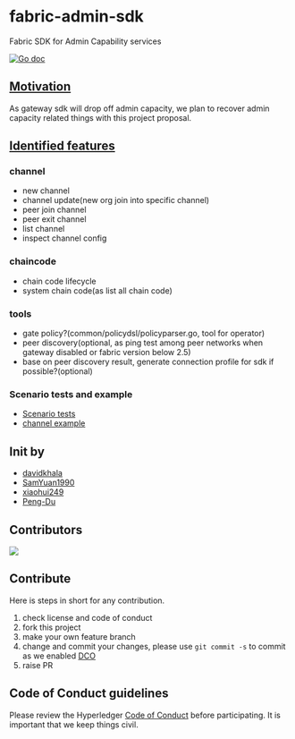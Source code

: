 # fabric-admin-sdk
Fabric SDK for Admin Capability services 

[![Go doc](https://img.shields.io/badge/go.dev-reference-brightgreen?logo=go&logoColor=white&style=flat)](https://pkg.go.dev/github.com/hyperledger/fabric-admin-sdk)

## [Motivation](https://github.com/hyperledger/fabric-rfcs/pull/55)
As gateway sdk will drop off admin capacity, we plan to recover admin capacity related things with this project proposal.

## [Identified features](https://github.com/Hyperledger-TWGC/fabric-admin-sdk/issues/15)

### channel
- new channel
- channel update(new org join into specific channel)
- peer join channel
- peer exit channel
- list channel 
- inspect channel config

### chaincode
- chain code lifecycle
- system chain code(as list all chain code)

### tools
- gate policy?(common/policydsl/policyparser.go, tool for operator)
- peer discovery(optional, as ping test among peer networks when gateway disabled or fabric version below 2.5)
- base on peer discovery result, generate connection profile for sdk if possible?(optional)

### Scenario tests and example
- [Scenario tests](./test/e2e_test.go)
- [channel example](./pkg/chaincode/example_test.go)

## Init by 
- [davidkhala](https://github.com/davidkhala)
- [SamYuan1990](https://github.com/SamYuan1990)
- [xiaohui249](https://github.com/xiaohui249)
- [Peng-Du](https://github.com/Peng-Du)

## Contributors
<a href="https://github.com/Hyperledger/fabric-admin-sdk/graphs/contributors">
  <img src="https://contributors-img.web.app/image?repo=Hyperledger/fabric-admin-sdk" />
</a>

## Contribute
Here is steps in short for any contribution. 
1. check license and code of conduct
1. fork this project
1. make your own feature branch
1. change and commit your changes, please use `git commit -s` to commit as we enabled [DCO](https://probot.github.io/apps/dco/)
1. raise PR

## Code of Conduct guidelines
Please review the Hyperledger [Code of
Conduct](https://wiki.hyperledger.org/community/hyperledger-project-code-of-conduct)
before participating. It is important that we keep things civil.
